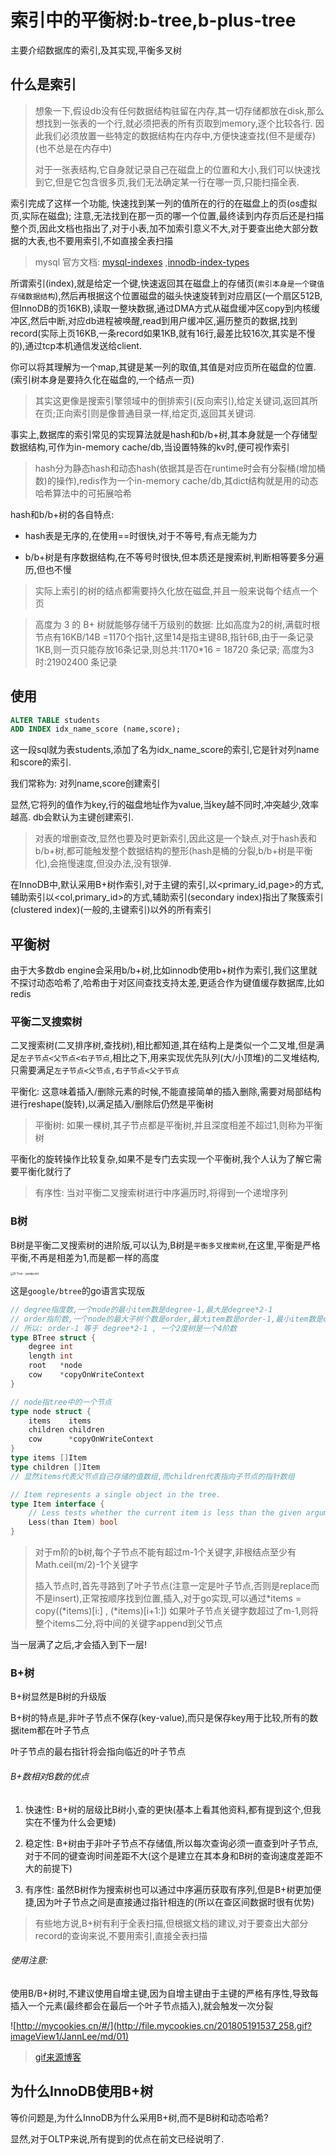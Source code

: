 # 索引中的平衡树:b-tree,b-plus-tree

主要介绍数据库的索引,及其实现,平衡多叉树

## 什么是索引

> 想象一下,假设db没有任何数据结构驻留在内存,其一切存储都放在disk,那么想找到一张表的一个行,就必须把表的所有页取到memory,逐个比较各行. 因此我们必须放置一些特定的数据结构在内存中,方便快速查找(但不是缓存)(也不总是在内存中)
>
> 对于一张表结构,它自身就记录自己在磁盘上的位置和大小,我们可以快速找到它,但是它包含很多页,我们无法确定某一行在哪一页,只能扫描全表.

索引完成了这样一个功能, 快速找到某一列的值所在的行的在磁盘上的页(os虚拟页,实际在磁盘); 注意,无法找到在那一页的哪一个位置,最终读到内存页后还是扫描整个页,因此文档也指出了,对于小表,加不加索引意义不大,对于要查出绝大部分数据的大表,也不要用索引,不如直接全表扫描

> mysql 官方文档: [mysql-indexes](https://dev.mysql.com/doc/refman/5.7/en/mysql-indexes.html) ,[innodb-index-types](https://dev.mysql.com/doc/refman/5.7/en/innodb-index-types.html)

所谓索引(index),就是给定一个键,快速返回其在磁盘上的存储页(`索引本身是一个键值存储数据结构`),然后再根据这个位置磁盘的磁头快速旋转到对应扇区(一个扇区512B,但InnoDB的页16KB),读取一整块数据,通过DMA方式从磁盘缓冲区copy到内核缓冲区,然后中断,对应db进程被唤醒,read到用户缓冲区,遍历整页的数据,找到record(实际上页16KB,一条record如果1KB,就有16行,最差比较16次,其实是不慢的),通过tcp本机通信发送给client.

你可以将其理解为一个map,其键是某一列的取值,其值是对应页所在磁盘的位置.(索引树本身是要持久化在磁盘的,一个结点一页)

> 其实这更像是搜索引擎领域中的倒排索引(反向索引),给定关键词,返回其所在页;正向索引则是像普通目录一样,给定页,返回其关键词.

事实上,数据库的索引常见的实现算法就是hash和b/b+树,其本身就是一个存储型数据结构,可作为in-memory cache/db,当设置特殊的kv时,便可视作索引

> hash分为静态hash和动态hash(依据其是否在runtime时会有分裂桶(增加桶数)的操作),redis作为一个in-memory cache/db,其dict结构就是用的动态哈希算法中的可拓展哈希

hash和b/b+树的各自特点:

- hash表是无序的,在使用==时很快,对于不等号,有点无能为力

- b/b+树是有序数据结构,在不等号时很快,但本质还是搜索树,判断相等要多分遍历,但也不慢

> 实际上索引的树的结点都需要持久化放在磁盘,并且一般来说每个结点一个页

> 高度为 3 的 B+ 树就能够存储千万级别的数据: 比如高度为2的树,满载时根节点有16KB/14B =1170个指针,这里14是指主键8B,指针6B,由于一条记录1KB,则一页只能存放16条记录,则总共:1170*16 = 18720 条记录; 高度为3时:21902400 条记录

## 使用

```sql
ALTER TABLE students
ADD INDEX idx_name_score (name,score);
```

这一段sql就为表students,添加了名为idx_name_score的索引,它是针对列name和score的索引.

我们常称为: 对列name,score创建索引

显然,它将列的值作为key,行的磁盘地址作为value,当key越不同时,冲突越少,效率越高. db会默认为主键创建索引.

>  对表的增删查改,显然也要及时更新索引,因此这是一个缺点,对于hash表和b/b+树,都可能触发整个数据结构的整形(hash是桶的分裂,b/b+树是平衡化),会拖慢速度,但没办法,没有银弹.

在InnoDB中,默认采用B+树作索引,对于主键的索引,以<primary_id,page>的方式,辅助索引以<col,primary_id>的方式,辅助索引(secondary index)指出了聚簇索引(clustered index)(一般的,主键索引)以外的所有索引

## 平衡树

由于大多数db engine会采用b/b+树,比如innodb使用b+树作为索引,我们这里就不探讨动态哈希了,哈希由于对区间查找支持太差,更适合作为键值缓存数据库,比如redis

### 平衡二叉搜索树

二叉搜索树(二叉排序树,查找树),相比都知道,其在结构上是类似一个二叉堆,但是满足`左子节点<父节点<右子节点`,相比之下,用来实现优先队列(大/小顶堆)的二叉堆结构,只需要满足`左子节点<父节点,右子节点<父子节点`

平衡化: 这意味着插入/删除元素的时候,不能直接简单的插入删除,需要对局部结构进行reshape(旋转),以满足插入/删除后仍然是平衡树

> 平衡树: 如果一棵树,其子节点都是平衡树,并且深度相差不超过1,则称为平衡树

平衡化的旋转操作比较复杂,如果不是专门去实现一个平衡树,我个人认为了解它需要平衡化就行了

> 有序性: 当对平衡二叉搜索树进行中序遍历时,将得到一个递增序列

### B树

B树是平衡二叉搜索树的进阶版,可以认为,B树是`平衡多叉搜索树`,在这里,平衡是严格平衡,不再是相差为1,而是都一样的高度



<img src="https://static.javatpoint.com/ds/images/b-tree.png" alt="B Tree - javatpoint" style="zoom:33%;" />

这是`google/btree`的go语言实现版

```go
// degree指度数,一个node的最小item数是degree-1,最大是degree*2-1
// order指阶数,一个node的最大子树个数是order,最大item数是order-1,最小item数是order/2
// 所以: order-1 等于 degree*2-1 , 一个2度树是一个4阶数
type BTree struct {
	degree int
	length int
	root   *node
	cow    *copyOnWriteContext
}

// node指tree中的一个节点
type node struct {
	items    items
	children children
	cow      *copyOnWriteContext
}
type items []Item
type children []Item
// 显然items代表父节点自己存储的值数组,而children代表指向子节点的指针数组

// Item represents a single object in the tree.
type Item interface {
	// Less tests whether the current item is less than the given argument.
	Less(than Item) bool
}
```



> 对于m阶的b树,每个子节点不能有超过m-1个关键字,非根结点至少有Math.ceil(m/2)-1个关键字
>
> 插入节点时,首先寻路到了叶子节点(注意一定是叶子节点,否则是replace而不是insert),正常按顺序找到位置,插入,对于go实现,可以通过*items = copy((\*items)[i:] , (\*items)[i+1:]) 如果叶子节点关键字数超过了m-1,则将整个items二分,将中间的关键字append到父节点

当一层满了之后,才会插入到下一层!

### B+树

B+树显然是B树的升级版

B+树的特点是,非叶子节点不保存(key-value),而只是保存key用于比较,所有的数据item都在叶子节点

叶子节点的最右指针将会指向临近的叶子节点

###### B+数相对B数的优点

1. 快速性: B+树的层级比B树小,查的更快(基本上看其他资料,都有提到这个,但我实在不懂为什么会更矮)

1. 稳定性: B+树由于非叶子节点不存储值,所以每次查询必须一直查到叶子节点,对于不同的键查询时间差距不大(这个是建立在其本身和B树的查询速度差距不大的前提下)
2. 有序性: 虽然B树作为搜索树也可以通过中序遍历获取有序列,但是B+树更加便捷,因为叶子节点之间是直接通过指针相连的(所以在查区间数据时很有优势)

> 有些地方说,B+树有利于全表扫描,但根据文档的建议,对于要查出大部分record的查询来说,不要用索引,直接全表扫描

###### 使用注意:

使用B/B+树时,不建议使用自增主键,因为自增主键由于主键的严格有序性,导致每插入一个元素(最终都会在最后一个叶子节点插入),就会触发一次分裂

![http://mycookies.cn/#/](http://file.mycookies.cn/201805191537_258.gif?imageView1/JannLee/md/01)

>  [gif来源博客](http://mycookies.cn/#/)

## 为什么InnoDB使用B+树

等价问题是,为什么InnoDB为什么采用B+树,而不是B树和动态哈希?

显然,对于OLTP来说,所有提到的优点在前文已经说明了.



